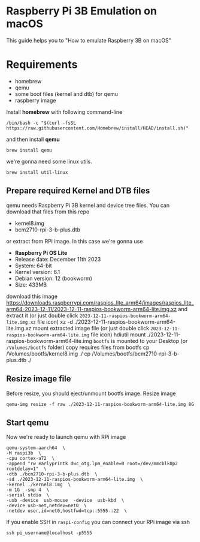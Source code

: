 # Raspberry Pi 3B Emulation on macOS
This guide helps you to "How to emulate Raspberry 3B on macOS"

# Requirements
 - homebrew
 - qemu
 - some boot files (kernel and dtb) for qemu
 - raspberry image

Install **homebrew** with following command-line

    /bin/bash -c "$(curl -fsSL https://raw.githubusercontent.com/Homebrew/install/HEAD/install.sh)"
    
and then install  **qemu**

    brew install qemu
    
we're gonna need some linux utils. 

    brew install util-linux

## Prepare required Kernel and DTB files
qemu needs Raspberry Pi 3B kernel and device tree files. You can download that files from this repo

 - kernel8.img
 - bcm2710-rpi-3-b-plus.dtb
 
or extract from RPi image. In this case we're gonna use  
- **Raspberry Pi OS Lite**
-  Release date:  December 11th 2023
-  System:  64-bit
-  Kernel version:  6.1
-  Debian version:  12 (bookworm)
-  Size:  433MB

download this image https://downloads.raspberrypi.com/raspios_lite_arm64/images/raspios_lite_arm64-2023-12-11/2023-12-11-raspios-bookworm-arm64-lite.img.xz
and extract it (or just double click `2023-12-11-raspios-bookworm-arm64-lite.img.xz` file icon)
    xz -d ./2023-12-11-raspios-bookworm-arm64-lite.img.xz 
mount extracted image file (or just double click `2023-12-11-raspios-bookworm-arm64-lite.img` file icon)
    hdiutil mount ./2023-12-11-raspios-bookworm-arm64-lite.img
`bootfs` is mounted to your Desktop (or `/Volumes/bootfs` folder)
copy requires files from bootfs
    cp /Volumes/bootfs/kernel8.img ./
    cp /Volumes/bootfs/bcm2710-rpi-3-b-plus.dtb ./

## Resize image file

Before resize, you should eject/unmount bootfs image.
Resize image 

    qemu-img resize -f raw ./2023-12-11-raspios-bookworm-arm64-lite.img 8G


## Start qemu

Now we're ready to launch qemu with RPi image

    qemu-system-aarch64  \
    -M raspi3b  \
    -cpu cortex-a72  \ 
    -append "rw earlyprintk dwc_otg.lpm_enable=0 root=/dev/mmcblk0p2 rootdelay=1"  \
    -dtb ./bcm2710-rpi-3-b-plus.dtb  \
    -sd ./2023-12-11-raspios-bookworm-arm64-lite.img  \
    -kernel ./kernel8.img  \
    -m 1G  -smp 4  \
    -serial stdio  \
    -usb -device  usb-mouse  -device  usb-kbd  \
    -device usb-net,netdev=net0  \
    -netdev user,id=net0,hostfwd=tcp::5555-:22  \

If you enable SSH in `raspi-config` you can connect your RPi image via ssh

    ssh pi_username@localhost -p5555

